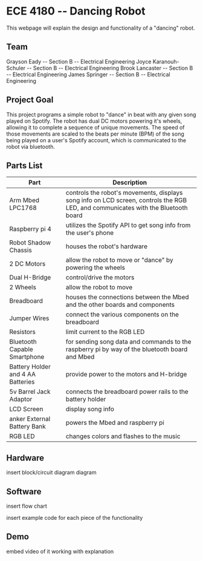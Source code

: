 # ECE 4180 -- Dancing Robot
This webpage will explain the design and functionality of a "dancing" robot.

## Team
Grayson Eady -- Section B -- Electrical Engineering
Joyce Karanouh-Schuler -- Section B -- Electrical Engineering
Brook Lancaster -- Section B -- Electrical Engineering
James Springer -- Section B -- Electrical Engineering

## Project Goal
This project programs a simple robot to "dance" in beat with any given song played on Spotify. The robot has dual DC motors powering it's wheels, allowing it to complete a sequence of unique movements. The speed of those movements are scaled to the beats per minute (BPM) of the song being played on a user's Spotify account, which is communicated to the robot via bluetooth.

## Parts List
|Part| Description |
|--|--|
| Arm Mbed LPC1768 | controls the robot's movements, displays song info on LCD screen, controls the RGB LED, and communicates with the Bluetooth board |
| Raspberry pi 4 | utilizes the Spotify API to get song info from the user's phone |
| Robot Shadow Chassis | houses the robot's hardware |
| 2 DC Motors | allow the robot to move or "dance" by powering the wheels |
| Dual H-Bridge | control/drive the motors |
| 2 Wheels | allow the robot to move |
| Breadboard | houses the connections between the Mbed and the other boards and components |
| Jumper Wires | connect the various components on the breadboard |
| Resistors | limit current to the RGB LED |
| Bluetooth Capable Smartphone | for sending song data and commands to the raspberry pi by way of the bluetooth board and Mbed |
| Battery Holder and 4 AA Batteries | provide power to the motors and H-bridge |
| 5v Barrel Jack Adaptor | connects the breadboard power rails to the battery holder |
| LCD Screen | display song info |
| anker External Battery Bank | powers the Mbed and raspberry pi |
| RGB LED | changes colors and flashes to the music |

## Hardware
insert block/circuit diagram diagram

## Software
insert flow chart

insert example code for each piece of the functionality

## Demo
embed video of it working with explanation
